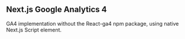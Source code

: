 ## Next.js Google Analytics 4

GA4 implementation without the React-ga4 npm package, using native Next.js Script element.
